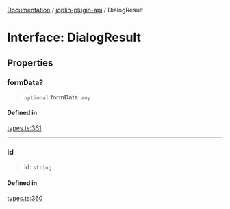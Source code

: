 [Documentation](../../packages.md) / [joplin-plugin-api](../index.md) / DialogResult

# Interface: DialogResult

## Properties

### formData?

> `optional` **formData**: `any`

#### Defined in

[types.ts:361](https://github.com/rxliuli/joplin-utils/blob/4824c3237f6c8bc282f001f71c149c89286aefdc/packages/joplin-plugin-api/src/types.ts#L361)

---

### id

> **id**: `string`

#### Defined in

[types.ts:360](https://github.com/rxliuli/joplin-utils/blob/4824c3237f6c8bc282f001f71c149c89286aefdc/packages/joplin-plugin-api/src/types.ts#L360)

